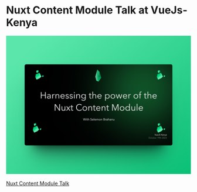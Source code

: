 # Nuxt Content Module Talk at VueJs-Kenya

![Nuxt Content Module Talk](./public/Nuxt-Content-Module-Talk-Img.png)


[Nuxt Content Module Talk](https://selemondev-nuxt-content-module.vercel.app/1)
